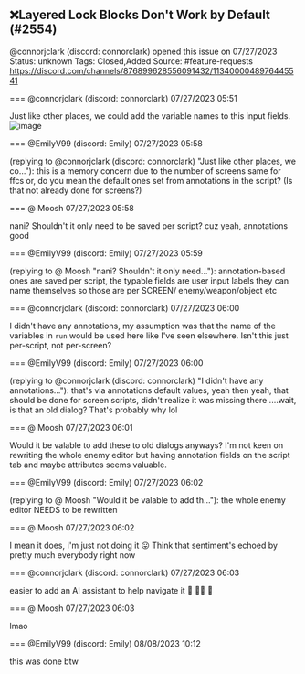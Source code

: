 ## ❌Layered Lock Blocks Don't Work by Default (#2554)
@connorjclark (discord: connorclark) opened this issue on 07/27/2023
Status: unknown
Tags: Closed,Added
Source: #feature-requests https://discord.com/channels/876899628556091432/1134000048976445541


=== @connorjclark (discord: connorclark) 07/27/2023 05:51

Just like other places, we could add the variable names to this input fields.
![image](https://cdn.discordapp.com/attachments/1134000048976445541/1134000049068716102/image.png?ex=65e955d8&is=65d6e0d8&hm=d0caca2f9c119a6eee5e7c55995d8de5b22d9fbaa003527ee9429740b468ec78&)

=== @EmilyV99 (discord: Emily) 07/27/2023 05:58

(replying to @connorjclark (discord: connorclark) "Just like other places, we co…"): this is a memory concern due to the number of screens
same for ffcs
or, do you mean the default ones set from annotations in the script? (Is that not already done for screens?)

=== @ Moosh 07/27/2023 05:58

nani? Shouldn't it only need to be saved per script?
cuz yeah, annotations good

=== @EmilyV99 (discord: Emily) 07/27/2023 05:59

(replying to @ Moosh "nani? Shouldn't it only need…"): annotation-based ones are saved per script, the typable fields are user input labels they can name themselves
so those are per SCREEN/ enemy/weapon/object etc

=== @connorjclark (discord: connorclark) 07/27/2023 06:00

I didn't have any annotations, my assumption was that the name of the variables in `run` would be used here like I've seen elsewhere.
Isn't this just per-script, not per-screen?

=== @EmilyV99 (discord: Emily) 07/27/2023 06:00

(replying to @connorjclark (discord: connorclark) "I didn't have any annotations…"): that's via annotations default values, yeah
then yeah, that should be done for screen scripts, didn't realize it was missing there
....wait, is that an old dialog? That's probably why lol

=== @ Moosh 07/27/2023 06:01

Would it be valable to add these to old dialogs anyways? I'm not keen on rewriting the whole enemy editor but having annotation fields on the script tab and maybe attributes seems valuable.

=== @EmilyV99 (discord: Emily) 07/27/2023 06:02

(replying to @ Moosh "Would it be valable to add th…"): the whole enemy editor NEEDS to be rewritten

=== @ Moosh 07/27/2023 06:02

I mean it does, I'm just not doing it 😛
Think that sentiment's echoed by pretty much everybody right now

=== @connorjclark (discord: connorclark) 07/27/2023 06:03

easier to add an AI assistant to help navigate it
👀 
📎👋 
👄

=== @ Moosh 07/27/2023 06:03

lmao

=== @EmilyV99 (discord: Emily) 08/08/2023 10:12

this was done btw
